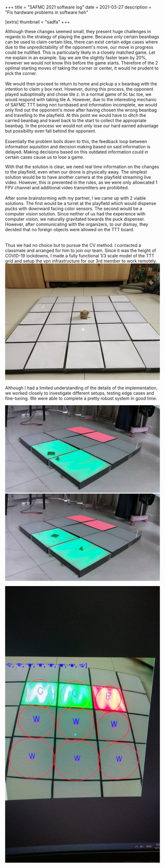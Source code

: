 +++
title = "SAFMC 2021 software log"
date = 2021-03-27
description = "Fix hardware problems in software heh"

[extra]
thumbnail = "sadfa"
+++

Although these changes seemed small, they present huge challenges in regards to the strategy of playing the game. Because only certain beanbags can be used to claim certain tiles, there can exist certain edge cases where due to the unpredictability of the opponent's move, our move in progress could be nullified. This is particularly likely in a closely matched game. Let me explain in an example. Say we are the slightly faster team by 20%, however we would not know this before the game starts.  Therefore of the 2 optimal starting moves of taking the corner or center, it would he prudent to pick the corner. 
\
\
We would then proceed to return to home and pickup a x beanbag with the intention to claim y box next. However, during this process, the opponent played suboptimally and chose tile z. In a normal game of tic tac toe, we would respond with taking tile A. However, due to the interesting mechanic of SAFMC TTT being non turnbased and information incomplete, we would only find out the opponent's move after having chosen the wrong beanbag and travelling to the playfield. At this point we would have to ditch the carried beanbag and travel back to the start to collect the appropriate beanbag. In the process we would not only lose our hard earned advantage but possibility even fall behind the opponent. 
\
\
Essentially the problem boils down to this, the feedback loop between information aquisition and decision making based on said information is delayed. Making decisions based on this outdated information could in certain cases cause us to lose a game. 

With that the solution is clear, we need real time information on the changes to the playfield, even when our drone is physically away. The simplest solution would be to have another camera at the playfield streaming live video. However, this is prevented in the rules, as we were only allowcated 1 FPV channel and additional video transmitters are prohibited. 
\
\
 After some brainstorming with my partner, I we came up with 2 viable solutions. The first would be a turret at the playfield which would dispense pucks with downward facing color sensors. The second would be a computer vision solution. Since neither of us had the experience with computer vision, we naturally gravitated towards the puck dispenser. However, after communicating with the organizers, to our dismay, they decided that no foreign objects were allowed on the TTT board.  
\
\
Thus we had no choice but to pursue the CV method. I contacted a classmate and arranged for him to join our team. Since it was the height of COVID-19 lockdowns, I made a fully functional 1/3 scale model of the TTT grid and setup the vpn infrastructure for our 3rd member to work remotely. 
![CV](/images/safmc_plain_grid.jpg)

Although I had a limited understanding of the details of the implementation, we worked closely to investigate different setups, testing edge cases and fine-tuning. We were able to complete a pretty robust system in good time. 

![CV2](/images/beanbag_close.jpg)
![CV2](/images/beanbag_far.jpg)

![CV](/images/cv_grid.jpg)


